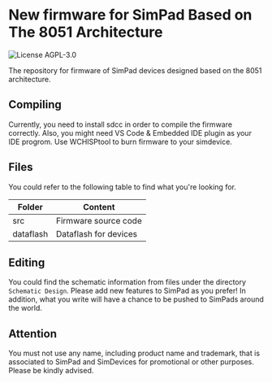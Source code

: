 # New firmware for SimPad Based on The 8051 Architecture

![License AGPL-3.0](https://img.shields.io/github/license/iamapig120/SimPad_firmware_8051.svg)

The repository for firmware of SimPad devices designed based on the 8051 architecture.

## Compiling

Currently, you need to install sdcc in order to compile the firmware correctly.
Also, you might need VS Code & Embedded IDE plugin as your IDE progrom.
Use WCHISPtool to burn firmware to your simdevice.

## Files

You could refer to the following table to find what you're looking for.

|Folder|Content|
|-|-|
|src|Firmware source code|
|dataflash|Dataflash for devices|

## Editing

You could find the schematic information from files under the directory `Schematic Design`. Please add new features to SimPad as you prefer! In addition, what you write will have a chance to be pushed to SimPads around the world.

## Attention

You must not use any name, including product name and trademark, that is associated to SimPad and SimDevices for promotional or other purposes. Please be kindly advised.
